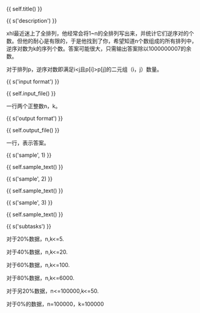 {{ self.title() }}

{{ s('description') }}

xhl最近迷上了全排列，他经常会将1~n的全排列写出来，并统计它们逆序对的个数。但他的耐心是有限的，于是他找到了你，希望知道n个数组成的所有排列中，逆序对数为k的序列个数。答案可能很大，只需输出答案除以1000000007的余数。

对于排列p，逆序对数即满足i<j且p[i]>p[j]的二元组（i，j）数量。

{{ s('input format') }}

{{ self.input_file() }}

一行两个正整数n，k。

{{ s('output format') }}

{{ self.output_file() }}

一行，表示答案。

{{ s('sample', 1) }}

{{ self.sample_text() }}

{{ s('sample', 2) }}

{{ self.sample_text() }}

{{ s('sample', 3) }}

{{ self.sample_text() }}


{{ s('subtasks') }}

对于20%数据，n,k<=5.

对于40%数据，n,k<=20.

对于60%数据，n,k<=100.

对于80%数据，n,k<=6000.

对于另20%数据，n<=100000,k<=50.

对于0%的数据，n=100000，k=100000